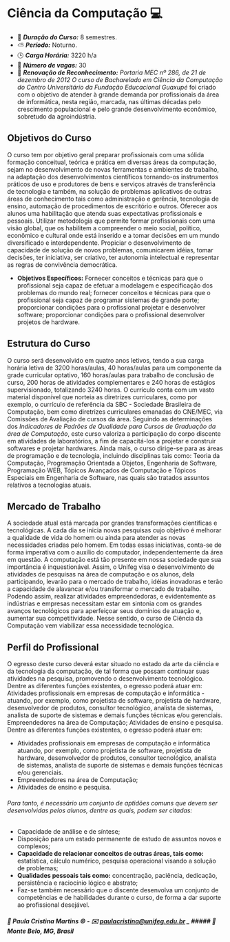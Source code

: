 # Ciência da Computação :computer:

* :pushpin: ***Duração do Curso:*** 8 semestres.
* :partly_sunny: ***Período:*** Noturno.
* :clock3: ***Carga Horária:*** 3220 h/a
* :couple: ***Número de vagas:*** 30
* :memo: ***Renovação de Reconhecimento:*** *Portaria MEC nº 286, de 21 de dezembro de 2012 O curso de Bacharelado em Ciência da Computação do Centro Universitário da Fundação Educacional Guaxupé* foi criado com o objetivo de atender à grande demanda por profissionais da área de informática, nesta região, marcada, nas últimas décadas pelo crescimento populacional e pelo grande desenvolvimento econômico, sobretudo da agroindústria.

## Objetivos do Curso

O curso tem por objetivo geral preparar profissionais com uma sólida formação conceitual, teórica e prática em diversas áreas da computação, sejam no desenvolvimento de novas ferramentas e ambientes de trabalho, na adaptação dos desenvolvimentos científicos tornando-os instrumentos práticos de uso e produtores de bens e serviços através de transferência de tecnologia e também, na solução de problemas aplicativos de outras áreas de conhecimento tais como administração e gerência, tecnologia de ensino, automação de procedimentos de escritório e outros. Oferecer aos alunos uma habilitação que atenda suas expectativas profissionais e pessoais. Utilizar metodologia que permite formar profissionais com uma visão global, que os habilitem a compreender o meio social, político, econômico e cultural onde está inserido e a tomar decisões em um mundo diversificado e interdependente. Propiciar o desenvolvimento de capacidade de solução de novos problemas, comunicarem idéias, tomar decisões, ter iniciativa, ser criativo, ter autonomia intelectual e representar as regras de convivência democrática.
* **Objetivos Específicos:** Fornecer conceitos e técnicas para que o profissional seja capaz de efetuar a modelagem e especificação dos problemas do mundo real; fornecer conceitos e técnicas para que o profissional seja capaz de programar sistemas de grande porte; proporcionar condições para o profissional projetar e desenvolver software; proporcionar condições para o profissional desenvolver projetos de hardware.

## Estrutura do Curso

O curso será desenvolvido em quatro anos letivos, tendo a sua carga horária letiva de 3200 horas/aulas, 40 horas/aulas para um componente da grade curricular optativo, 160 horas/aulas para trabalho de conclusão de curso, 200 horas de atividades complementares e 240 horas de estágios supervisionado, totalizando 3240 horas. O currículo conta com um vasto material disponível que norteia as diretrizes curriculares, como por exemplo, o currículo de referência da SBC - Sociedade Brasileira de Computação, bem como diretrizes curriculares emanadas do CNE/MEC, via Comissões de Avaliação de cursos da área.
Seguindo as determinações dos *Indicadores de Padrões de Qualidade para Cursos de Graduação da área de Computação*, este curso valoriza a participação do corpo discente em atividades de laboratórios, a fim de capacitá-los a projetar e construir softwares e projetar hardwares.
Ainda mais, o curso dirige-se para as áreas de programação e de tecnologia, incluindo disciplinas tais como: Teoria da Computação, Programação Orientada a Objetos, Engenharia de Software, Programação WEB, Tópicos Avançados de Computação e Tópicos Especiais em Engenharia de Software, nas quais são tratados assuntos relativos a tecnologias atuais.

## Mercado de Trabalho

A sociedade atual está marcada por grandes transformações científicas e tecnológicas. A cada dia se inicia novas pesquisas cujo objetivo é melhorar a qualidade de vida do homem ou ainda para atender as novas necessidades criadas pelo homem. Em todas essas iniciativas, conta-se de forma imperativa com o auxílio do computador, independentemente da área em questão. A computação está tão presente em nossa sociedade que sua importância é inquestionável.
Assim, o Unifeg visa o desenvolvimento de atividades de pesquisas na área de computação e os alunos, dela participando, levarão para o mercado de trabalho, idéias inovadoras e terão a capacidade de alavancar e/ou transformar o mercado de trabalho. Podendo assim, realizar atividades empreendedoras, e evidentemente as indústrias e empresas necessitam estar em sintonia com os grandes avanços tecnológicos para aperfeiçoar seus domínios de atuação e, aumentar sua competitividade. Nesse sentido, o curso de Ciência da Computação vem viabilizar essa necessidade tecnológica.

## Perfil do Profissional

O egresso deste curso deverá estar situado no estado da arte da ciência e da tecnologia da computação, de tal forma que possam continuar suas atividades na pesquisa, promovendo o desenvolvimento tecnológico. Dentre as diferentes funções existentes, o egresso poderá atuar em: Atividades profissionais em empresas de computação e informática - atuando, por exemplo, como projetista de software, projetista de hardware, desenvolvedor de produtos, consultor tecnológico, analista de sistemas, analista de suporte de sistemas e demais funções técnicas e/ou gerenciais. Empreendedores na área de Computação; Atividades de ensino e pesquisa. Dentre as diferentes funções existentes, o egresso poderá atuar em:

* Atividades profissionais em empresas de computação e informática atuando, por exemplo, como projetista de software, projetista de hardware, desenvolvedor de produtos, consultor tecnológico, analista de sistemas, analista de suporte de sistemas e demais funções técnicas e/ou gerenciais.
* Empreendedores na área de Computação;
* Atividades de ensino e pesquisa.
###### Para tanto, é necessário um conjunto de aptidões comuns que devem ser desenvolvidas pelos alunos, dentre as quais, podem ser citadas:
* Capacidade de análise e de síntese;
* Disposição para um estado permanente de estudo de assuntos novos e complexos;
* **Capacidade de relacionar conceitos de outras áreas, tais como:** estatística, cálculo numérico, pesquisa operacional visando a solução de problemas;
* **Qualidades pessoais tais como:** concentração, paciência, dedicação, persistência e raciocínio lógico e abstrato;
* Faz-se também necessário que o discente desenvolva um conjunto de competências e de habilidades durante o curso, de forma a dar suporte ao profissional desejável.


##### :busts_in_silhouette: Paula Cristina Martins :copyright: - :envelope: paulacristina@unifeg.edu.br _ ##### :house_with_garden: Monte Belo, MG, Brasil
